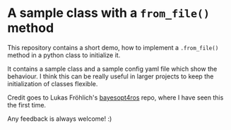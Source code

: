 # A sample class with a `from_file()` method

This repository contains a short demo, how to implement a `.from_file()` method in a python class to initialize it.

It contains a sample class and a sample config yaml file which show the behaviour. I think this can be really useful in larger projects to keep the initialization of classes flexible.

Credit goes to Lukas Fröhlich's [bayesopt4ros](https://github.com/lukasfro/bayesopt4ros/) repo, where I have seen this the first time.

Any feedback is always welcome! :)

